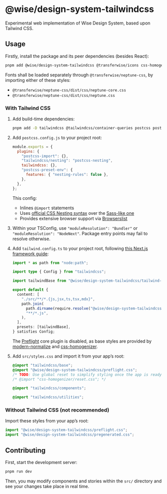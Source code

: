 # @wise/design-system-tailwindcss

Experimental web implementation of Wise Design System, based upon Tailwind CSS.

## Usage

Firstly, install the package and its peer dependencies (besides React):

```sh
pnpm add @wise/design-system-tailwindcss @transferwise/icons css-homogenizer
```

Fonts shall be loaded separately through `@transferwise/neptune-css`, by importing either of these styles:

- `@transferwise/neptune-css/dist/css/neptune-core.css`
- `@transferwise/neptune-css/dist/css/neptune.css`

### With Tailwind CSS

1. Add build-time dependencies:

   ```sh
   pnpm add -D tailwindcss @tailwindcss/container-queries postcss postcss-import postcss-preset-env
   ```

2. Add `postcss.config.js` to your project root:

   ```js
   module.exports = {
     plugins: {
       "postcss-import": {},
       "tailwindcss/nesting": "postcss-nesting",
       tailwindcss: {},
       "postcss-preset-env": {
         features: { "nesting-rules": false },
       },
     },
   };
   ```

   This config:

   - Inlines `@import` statements
   - Uses [official CSS Nesting syntax](https://github.com/csstools/postcss-plugins/tree/main/plugins/postcss-nesting) over the [Sass-like one](https://github.com/postcss/postcss-nested)
   - Provides extensive browser support via [Browserslist](https://github.com/browserslist/browserslist)

3. Within your TSConfig, use `"moduleResolution": "Bundler"` or `"moduleResolution": "NodeNext"`. Package entry points may fail to resolve otherwise.

4. Add `tailwind.config.ts` to your project root, following [this Next.js framework guide](https://tailwindcss.com/docs/guides/nextjs):

   ```ts
   import * as path from "node:path";

   import type { Config } from "tailwindcss";

   import tailwindBase from "@wise/design-system-tailwindcss/tailwind-base";

   export default {
     content: [
       "./src/**/*.{js,jsx,ts,tsx,mdx}",
       path.join(
         path.dirname(require.resolve("@wise/design-system-tailwindcss")),
         "**/*.js",
       ),
     ],
     presets: [tailwindBase],
   } satisfies Config;
   ```

   The [Preflight](https://tailwindcss.com/docs/preflight) core plugin is disabled, as base styles are provided by [modern-normalize](https://github.com/sindresorhus/modern-normalize) and [css-homogenizer](https://github.com/kripod/css-homogenizer).

5. Add `src/styles.css` and import it from your app’s root:

   ```css
   @import "tailwindcss/base";
   @import "@wise/design-system-tailwindcss/preflight.css";
   /* TODO: Use global reset to simplify styling once the app is ready for it */
   /* @import "css-homogenizer/reset.css"; */

   @import "tailwindcss/components";

   @import "tailwindcss/utilities";
   ```

### Without Tailwind CSS (not recommended)

Import these styles from your app’s root:

```ts
import "@wise/design-system-tailwindcss/preflight.css";
import "@wise/design-system-tailwindcss/pregenerated.css";
```

## Contributing

First, start the development server:

```sh
pnpm run dev
```

Then, you may modify components and stories within the `src/` directory and see your changes take place in real time.

